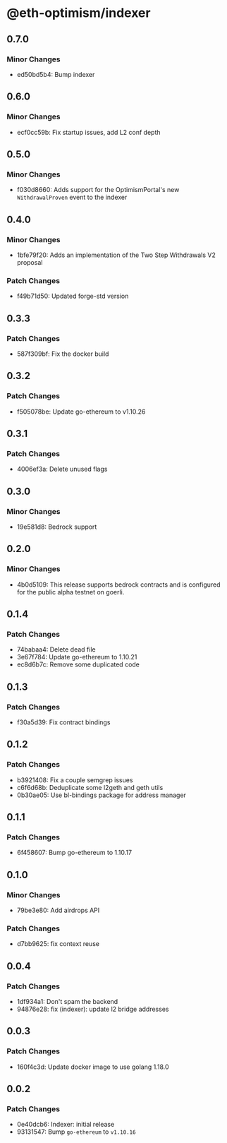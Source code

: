 # @eth-optimism/indexer

## 0.7.0

### Minor Changes

- ed50bd5b4: Bump indexer

## 0.6.0

### Minor Changes

- ecf0cc59b: Fix startup issues, add L2 conf depth

## 0.5.0

### Minor Changes

- f030d8660: Adds support for the OptimismPortal's new `WithdrawalProven` event to the indexer

## 0.4.0

### Minor Changes

- 1bfe79f20: Adds an implementation of the Two Step Withdrawals V2 proposal

### Patch Changes

- f49b71d50: Updated forge-std version

## 0.3.3

### Patch Changes

- 587f309bf: Fix the docker build

## 0.3.2

### Patch Changes

- f505078be: Update go-ethereum to v1.10.26

## 0.3.1

### Patch Changes

- 4006ef3a: Delete unused flags

## 0.3.0

### Minor Changes

- 19e581d8: Bedrock support

## 0.2.0

### Minor Changes

- 4b0d5109: This release supports bedrock contracts and is configured for the public alpha testnet on goerli.

## 0.1.4

### Patch Changes

- 74babaa4: Delete dead file
- 3e67f784: Update go-ethereum to 1.10.21
- ec8d6b7c: Remove some duplicated code

## 0.1.3

### Patch Changes

- f30a5d39: Fix contract bindings

## 0.1.2

### Patch Changes

- b3921408: Fix a couple semgrep issues
- c6f6d68b: Deduplicate some l2geth and geth utils
- 0b30ae05: Use bl-bindings package for address manager

## 0.1.1

### Patch Changes

- 6f458607: Bump go-ethereum to 1.10.17

## 0.1.0

### Minor Changes

- 79be3e80: Add airdrops API

### Patch Changes

- d7bb9625: fix context reuse

## 0.0.4

### Patch Changes

- 1df934a1: Don't spam the backend
- 94876e28: fix (indexer): update l2 bridge addresses

## 0.0.3

### Patch Changes

- 160f4c3d: Update docker image to use golang 1.18.0

## 0.0.2

### Patch Changes

- 0e40dcb6: Indexer: initial release
- 93131547: Bump `go-ethereum` to `v1.10.16`
